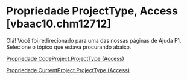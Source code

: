 
# Propriedade ProjectType, Access [vbaac10.chm12712]

Olá! Você foi redirecionado para uma das nossas páginas de Ajuda F1. Selecione o tópico que estava procurando abaixo.

[Propriedade CodeProject.ProjectType (Access)](http://msdn.microsoft.com/library/c669da2f-6559-8f9c-8935-94f38624dd20%28Office.15%29.aspx)

[Propriedade CurrentProject.ProjectType (Access)](http://msdn.microsoft.com/library/b68e5888-0bea-ae7a-b389-b87c7002352c%28Office.15%29.aspx)

